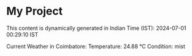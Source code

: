 # My Project

This content is dynamically generated in Indian Time (IST): 2024-07-01 00:29:10 IST


Current Weather in Coimbatore:
Temperature: 24.88 °C
Condition: mist
